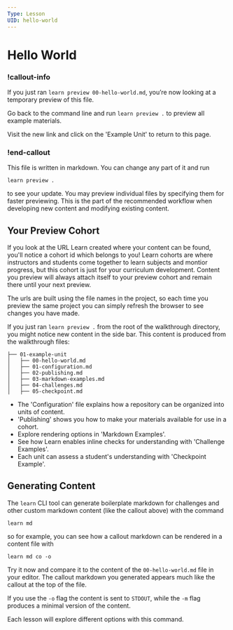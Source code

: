 ```yaml
---
Type: Lesson
UID: hello-world
---
```


# Hello World

### !callout-info
If you just ran `learn preview 00-hello-world.md`, you’re now looking at a temporary preview of this file.

Go back to the command line and run `learn preview .` to preview all example materials.

Visit the new link and click on the 'Example Unit' to return to this page.
### !end-callout

This file is written in markdown. You can change any part of it and run
```
learn preview .
```
to see your update. You may preview individual files by specifying them for faster previewing. This is the part of the recommended workflow when developing new content and modifying existing content.

## Your Preview Cohort

If you look at the URL Learn created where your content can be found, you'll notice a cohort id which belongs to you! Learn cohorts are where instructors and students come together to learn subjects and montior progress, but this cohort is just for your curriculum development. Content you preview will always attach itself to your preview cohort and remain there until your next preview.

The urls are built using the file names in the project, so each time you preview the same project you can simply refresh the browser to see changes you have made.

If you just ran `learn preview .` from the root of the walkthrough directory, you might notice new content in the side bar. This content is produced from the walkthrough files:
```
├── 01-example-unit
│   ├── 00-hello-world.md
│   ├── 01-configuration.md
│   ├── 02-publishing.md
│   ├── 03-markdown-examples.md
│   ├── 04-challenges.md
│   ├── 05-checkpoint.md
```

* The 'Configuration' file explains how a repository can be organized into units of content.
* 'Publishing' shows you how to make your materials available for use in a cohort.
* Explore rendering options in 'Markdown Examples'.
* See how Learn enables inline checks for understanding with 'Challenge Examples'.
* Each unit can assess a student's understanding with 'Checkpoint Example'.

## Generating Content

The `learn` CLI tool can generate boilerplate markdown for challenges and other custom markdown content (like the callout above) with the command 
```
learn md
```

so for example, you can see how a callout markdown can be rendered in a content file with

```
learn md co -o
```

Try it now and compare it to the content of the `00-hello-world.md` file in your editor. The callout markdown you generated appears much like the callout at the top of the file.

If you use the `-o` flag the content is sent to `STDOUT`, while the `-m` flag produces a minimal version of the content.

Each lesson will explore different options with this command.

